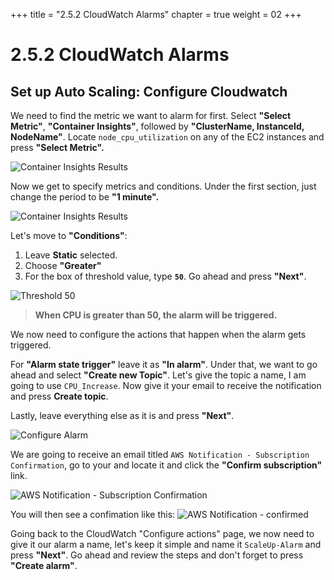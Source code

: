 +++
title = "2.5.2 CloudWatch Alarms"
chapter = true
weight = 02
+++

# 2.5.2 CloudWatch Alarms
## Set up Auto Scaling: Configure Cloudwatch

We need to find the metric we want to alarm for first. Select **"Select Metric"**, **"Container Insights"**, followed by **"ClusterName, InstanceId, NodeName"**.  Locate `node_cpu_utilization` on any of the EC2 instances and press **"Select Metric".**  

![Container Insights Results](/images/aws_select_cpu_utilization.png)

 Now we get to specify metrics and conditions. Under the first section, just change the period to be **"1 minute".**

![Container Insights Results](/images/aws_period_1min.png)

Let's move to **"Conditions"**:

1. Leave **Static** selected.
2. Choose **"Greater"** 
3. For the box of threshold value, type **`50`**.
Go ahead and press **"Next"**.

![Threshold 50](/images/aws_conditions_50.png)

> **When CPU is greater than 50, the alarm will be triggered.**

We now need to configure the actions that happen when the alarm gets triggered. 

For **"Alarm state trigger"** leave it as **"In alarm"**. Under that, we want to go ahead and select **"Create new Topic"**. Let's give the topic a name, I am going to use `CPU_Increase`. Now give it your email to receive the notification and press **Create topic**.

 Lastly, leave everything else as it is and press **"Next"**.

![Configure Alarm](/images/aws_configure_alarm_actions.png)

We are going to receive an email titled `AWS Notification - Subscription Confirmation`, go to your and locate it and click the **"Confirm subscription"** link. 

![AWS Notification - Subscription Confirmation](/images/aws_notification_subscription_confirmation.png)

You will then see a confimation like this:
![AWS Notification - confirmed](/images/aws_subscription_confirmed.png)


Going back to the CloudWatch "Configure actions" page, we now need to give it our alarm a name, let's keep it simple and name it `ScaleUp-Alarm` and press **"Next"**. Go ahead and review the steps and don't forget to press **"Create alarm"**. 
